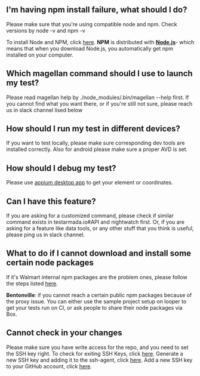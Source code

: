 ## I'm having npm install failure, what should I do?

Please make sure that you're using compatible node and npm. Check versions by node -v and npm -v

To install Node and NPM, click [here](https://nodejs.org/en/download/). **NPM** is distributed with [**Node.js**](https://nodejs.org/)- which means that when you download Node.js, you automatically get npm installed on your computer.

## Which magellan command should I use to launch my test?

Please read magellan help by ./node_modules/.bin/magellan --help first. If you cannot find what you want there, or if you're still not sure, please reach us in slack channel lised below

## How should I run my test in different devices?

If you want to test locally, please make sure corresponding dev tools are installed correctly. Also for android please make sure a proper AVD is set.

## How should I debug my test?

Please use [appium desktop app](https://github.com/appium/appium-desktop) to get your element or coordinates.

## Can I have this feature?

If you are asking for a customized command, please check if similar command exists in testarmada.io#API and nightwatch first. Or, if you are asking for a feature like data tools, or any other stuff that you think is useful, please ping us in slack channel.

## What to do if I cannot download and install some certain node packages

If it's Walmart internal npm packages are the problem ones, please follow the steps listed [here](https://sde.walmart.com/docs/proximity/npm.html#downloading-packages).

**Bentonville**: if you cannot reach a certain public npm packages because of the proxy issue. You can either use the sample project setup on looper to get your tests run on CI, or ask people to share their node packages via Box.

## Cannot check in your changes

Please make sure you have write access for the repo, and you need to set the SSH key right. To check for exiting SSH Keys, click [here](https://help.github.com/articles/checking-for-existing-ssh-keys/).  Generate a new SSH key and adding it to the ssh-agent, click [here](https://help.github.com/articles/generating-a-new-ssh-key-and-adding-it-to-the-ssh-agent/).  Add a new SSH key to your GitHub account, click [here](https://help.github.com/articles/adding-a-new-ssh-key-to-your-github-account/).
